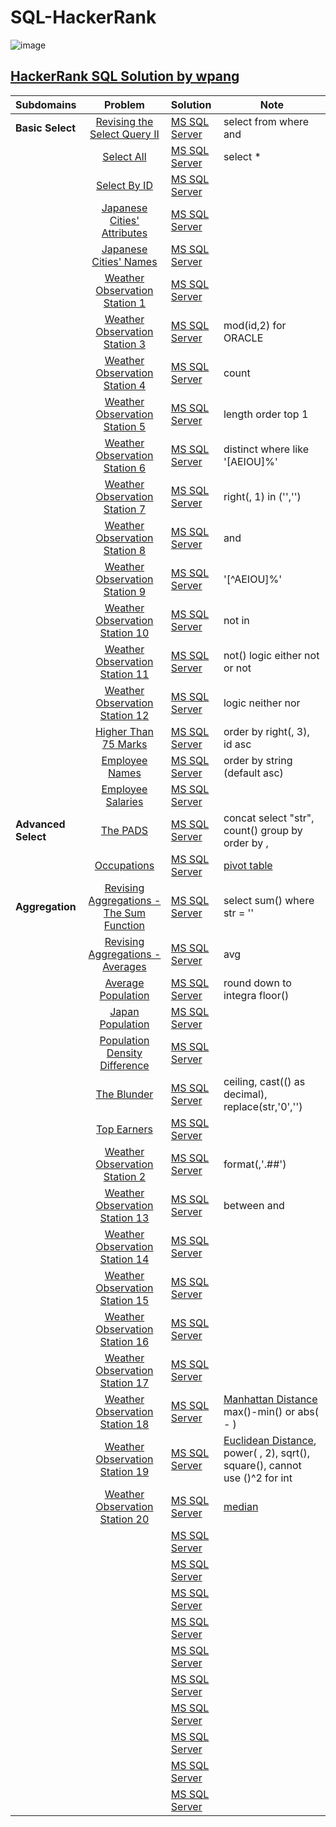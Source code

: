# SQL-HackerRank

![image](https://user-images.githubusercontent.com/42813309/48501322-00c51380-e80b-11e8-80d0-3ae823a594ae.png)

## [HackerRank SQL Solution by wpang](https://www.hackerrank.com/domains/sql)

|Subdomains       | Problem     | Solution     | Note  |
|:------------- |:-------------:|:-------|-----|
|**Basic Select**|[Revising the Select Query II](https://www.hackerrank.com/challenges/revising-the-select-query-2/problem)|[MS SQL Server](https://github.com/veagy/SQL/blob/master/Basic%20Select/Revising%20the%20Select%20Query%20II)|select from where and|
||[Select All](https://www.hackerrank.com/challenges/select-all-sql/problem)|[MS SQL Server](https://github.com/veagy/SQL-HackerRank/blob/master/Basic%20Select/Select%20All)|select \*|
||[Select By ID](https://www.hackerrank.com/challenges/select-by-id/problem)|[MS SQL Server](https://github.com/veagy/SQL-HackerRank/blob/master/Basic%20Select/Select%20By%20ID)||
||[Japanese Cities' Attributes](https://www.hackerrank.com/challenges/japanese-cities-attributes/problem)|[MS SQL Server](https://github.com/veagy/SQL-HackerRank/blob/master/Basic%20Select/Japanese%20Cities'%20Attributes)||
||[Japanese Cities' Names](https://www.hackerrank.com/challenges/japanese-cities-name/problem)|[MS SQL Server](https://github.com/veagy/SQL-HackerRank/blob/master/Basic%20Select/Japanese%20Cities'%20Names)||
||[Weather Observation Station 1](https://www.hackerrank.com/challenges/weather-observation-station-1/problem)|[MS SQL Server](https://github.com/veagy/SQL-HackerRank/blob/master/Basic%20Select/Weather%20Observation%20Station%201)||
||[Weather Observation Station 3](https://www.hackerrank.com/challenges/weather-observation-station-3/problem)|[MS SQL Server](https://github.com/veagy/SQL-HackerRank/blob/master/Basic%20Select/Weather%20Observation%20Station%203)|mod(id,2) for ORACLE|
||[Weather Observation Station 4](https://www.hackerrank.com/challenges/weather-observation-station-4/problem)|[MS SQL Server](https://github.com/veagy/SQL-HackerRank/blob/master/Basic%20Select/Weather%20Observation%20Station%204)|count|
||[Weather Observation Station 5](https://www.hackerrank.com/challenges/weather-observation-station-5/problem)|[MS SQL Server](https://github.com/veagy/SQL-HackerRank/blob/master/Basic%20Select/Weather%20Observation%20Station%205)|length order top 1|
||[Weather Observation Station 6](https://www.hackerrank.com/challenges/weather-observation-station-6/problem)|[MS SQL Server](https://github.com/veagy/SQL-HackerRank/blob/master/Basic%20Select/Weather%20Observation%20Station%206)|distinct where like '[AEIOU]%'|
||[Weather Observation Station 7](https://www.hackerrank.com/challenges/weather-observation-station-7/problem)|[MS SQL Server](https://github.com/veagy/SQL-HackerRank/blob/master/Basic%20Select/Weather%20Observation%20Station%207)|right(, 1) in ('','')|
||[Weather Observation Station 8](https://www.hackerrank.com/challenges/weather-observation-station-8/problem)|[MS SQL Server](https://github.com/veagy/SQL-HackerRank/blob/master/Basic%20Select/Weather%20Observation%20Station%208)|and|
||[Weather Observation Station 9](https://www.hackerrank.com/challenges/weather-observation-station-9/problem)|[MS SQL Server](https://github.com/veagy/SQL-HackerRank/blob/master/Basic%20Select/Weather%20Observation%20Station%209)|'[^AEIOU]%'|
||[Weather Observation Station 10](https://www.hackerrank.com/challenges/weather-observation-station-10/problem)|[MS SQL Server](https://github.com/veagy/SQL-HackerRank/blob/master/Basic%20Select/Weather%20Observation%20Station%2010)|not in|
||[Weather Observation Station 11](https://www.hackerrank.com/challenges/weather-observation-station-11/problem)|[MS SQL Server](https://github.com/veagy/SQL-HackerRank/blob/master/Basic%20Select/Weather%20Observation%20Station%2011)|not() logic either not or not|
||[Weather Observation Station 12](https://www.hackerrank.com/challenges/weather-observation-station-12/problem)|[MS SQL Server](https://github.com/veagy/SQL-HackerRank/blob/master/Basic%20Select/Weather%20Observation%20Station%2012)|logic neither nor|
||[Higher Than 75 Marks](https://www.hackerrank.com/challenges/more-than-75-marks/problem)|[MS SQL Server](https://github.com/veagy/SQL-HackerRank/blob/master/Basic%20Select/Higher%20Than%2075%20Marks)|order by right(, 3), id asc|
||[Employee Names](https://www.hackerrank.com/challenges/name-of-employees/problem)|[MS SQL Server](https://github.com/veagy/SQL-HackerRank/blob/master/Basic%20Select/Employee%20Names)|order by string (default asc)|
||[Employee Salaries](https://www.hackerrank.com/challenges/salary-of-employees/problem)|[MS SQL Server](https://github.com/veagy/SQL-HackerRank/blob/master/Basic%20Select/Employee%20Salaries)||
|**Advanced Select**|[The PADS](https://www.hackerrank.com/challenges/the-pads/problem)|[MS SQL Server](https://github.com/veagy/SQL-HackerRank/blob/master/Advanced%20Select/The%20PADS)|concat select "str", count() group by order by ,|
||[Occupations](https://www.hackerrank.com/challenges/occupations/problem)|[MS SQL Server](https://github.com/veagy/SQL-HackerRank/blob/master/Advanced%20Select/Occupations)|[pivot table](https://en.wikipedia.org/wiki/Pivot_table)|
|**Aggregation**|[Revising Aggregations - The Sum Function](https://www.hackerrank.com/challenges/revising-aggregations-sum/problem)|[MS SQL Server](https://github.com/veagy/SQL-HackerRank/blob/master/Aggregation/Revising%20Aggregations%20-%20The%20Sum%20Function)|select sum() where str = ''|
||[Revising Aggregations - Averages](https://www.hackerrank.com/challenges/revising-aggregations-the-average-function/problem)|[MS SQL Server](https://github.com/veagy/SQL-HackerRank/blob/master/Aggregation/Revising%20Aggregations%20-%20Averages)|avg|
||[Average Population](https://www.hackerrank.com/challenges/average-population/problem)|[MS SQL Server](https://github.com/veagy/SQL-HackerRank/blob/master/Aggregation/Average%20Population)|round down to integra floor()|
||[Japan Population](https://www.hackerrank.com/challenges/japan-population/problem)|[MS SQL Server](https://github.com/veagy/SQL-HackerRank/blob/master/Aggregation/Japan%20Population)||
||[Population Density Difference](https://www.hackerrank.com/challenges/population-density-difference/problem)|[MS SQL Server](https://github.com/veagy/SQL-HackerRank/blob/master/Aggregation/Population%20Density%20Difference)||
||[The Blunder](https://www.hackerrank.com/challenges/the-blunder/problem)|[MS SQL Server](https://github.com/veagy/SQL-HackerRank/blob/master/Aggregation/The%20Blunder)|ceiling, cast(() as decimal), replace(str,'0','')|
||[Top Earners](https://www.hackerrank.com/challenges/earnings-of-employees/problem)|[MS SQL Server](https://github.com/veagy/SQL-HackerRank/blob/master/Aggregation/Top%20Earners)||
||[Weather Observation Station 2](https://www.hackerrank.com/challenges/weather-observation-station-2/problem)|[MS SQL Server](https://github.com/veagy/SQL-HackerRank/blob/master/Aggregation/Weather%20Observation%20Station%202)|format(,'.##')|
||[Weather Observation Station 13](https://www.hackerrank.com/challenges/weather-observation-station-13/problem)|[MS SQL Server](https://github.com/veagy/SQL-HackerRank/blob/master/Aggregation/Weather%20Observation%20Station%2013)|between and |
||[Weather Observation Station 14](https://www.hackerrank.com/challenges/weather-observation-station-14/problem)|[MS SQL Server](https://github.com/veagy/SQL-HackerRank/blob/master/Aggregation/Weather%20Observation%20Station%2014)||
||[Weather Observation Station 15](https://www.hackerrank.com/challenges/weather-observation-station-15/problem)|[MS SQL Server](https://github.com/veagy/SQL-HackerRank/blob/master/Aggregation/Weather%20Observation%20Station%2015)||
||[Weather Observation Station 16](https://www.hackerrank.com/challenges/weather-observation-station-16/problem)|[MS SQL Server](https://github.com/veagy/SQL-HackerRank/blob/master/Aggregation/Weather%20Observation%20Station%2016)||
||[Weather Observation Station 17](https://www.hackerrank.com/challenges/weather-observation-station-17/problem)|[MS SQL Server](https://github.com/veagy/SQL-HackerRank/blob/master/Aggregation/Weather%20Observation%20Station%2017)||
||[Weather Observation Station 18](https://www.hackerrank.com/challenges/weather-observation-station-18/problem)|[MS SQL Server](https://github.com/veagy/SQL-HackerRank/blob/master/Aggregation/Weather%20Observation%20Station%2018)|[Manhattan Distance](https://xlinux.nist.gov/dads/HTML/manhattanDistance.html) max()-min() or abs( - )|
||[Weather Observation Station 19](https://www.hackerrank.com/challenges/weather-observation-station-19/problem)|[MS SQL Server](https://github.com/veagy/SQL-HackerRank/blob/master/Aggregation/Weather%20Observation%20Station%2019)|[Euclidean Distance](https://en.wikipedia.org/wiki/Euclidean_distance), power( , 2), sqrt(), square(), cannot use ()^2 for int|
||[Weather Observation Station 20](https://www.hackerrank.com/challenges/weather-observation-station-20/problem)|[MS SQL Server](https://github.com/veagy/SQL-HackerRank/blob/master/Aggregation/Weather%20Observation%20Station%2020)|[median](https://en.wikipedia.org/wiki/Median)|
||[]()|[MS SQL Server]()||
||[]()|[MS SQL Server]()||
||[]()|[MS SQL Server]()||
||[]()|[MS SQL Server]()||
||[]()|[MS SQL Server]()||
||[]()|[MS SQL Server]()||
||[]()|[MS SQL Server]()||
||[]()|[MS SQL Server]()||
||[]()|[MS SQL Server]()||
||[]()|[MS SQL Server]()||
